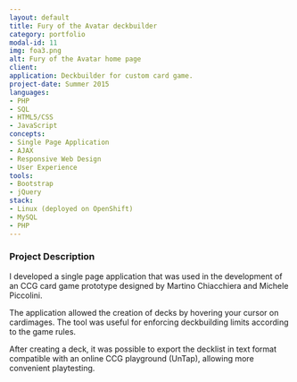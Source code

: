 ```yaml
---
layout: default
title: Fury of the Avatar deckbuilder
category: portfolio
modal-id: 11
img: foa3.png
alt: Fury of the Avatar home page
client: 
application: Deckbuilder for custom card game.
project-date: Summer 2015
languages:
- PHP
- SQL
- HTML5/CSS
- JavaScript
concepts:
- Single Page Application
- AJAX
- Responsive Web Design
- User Experience
tools:
- Bootstrap
- jQuery
stack:
- Linux (deployed on OpenShift)
- MySQL
- PHP
---
```


### Project Description

I developed a single page application that was used in the development of an CCG card game prototype designed by Martino Chiacchiera and Michele Piccolini.

The application allowed the creation of decks by hovering your cursor on cardimages.  The tool was useful for enforcing deckbuilding limits according to the game rules.

After creating a deck, it was possible to export the decklist in text format compatible with an online CCG playground (UnTap), allowing more convenient playtesting.
